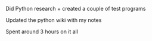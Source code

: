 Did Python research + created a couple of test programs

Updated the python wiki with my notes

Spent around 3 hours on it all
